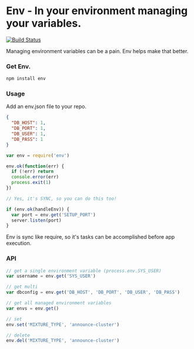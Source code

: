 Env - In your environment managing your variables.
===

[![Build Status](https://secure.travis-ci.org/dshaw/env.png)](http://travis-ci.org/dshaw/env)

Managing environment variables can be a pain. Env helps make that better.

### Get Env.

```bash
npm install env
```

### Usage

Add an env.json file to your repo.

```json
{
  "DB_HOST": 1,
  "DB_PORT": 1,
  "DB_USER": 1,
  "DB_PASS": 1
}
```

```javascript
var env = require('env')

env.ok(function(err) {
  if (!err) return
  console.error(err)
  process.exit(1)
})

// Yes, it's SYNC, so you can do this too!

if (env.ok(handleEnv)) {
  var port = env.get('SETUP_PORT')
  server.listen(port)
}
```

Env is sync like require, so it's tasks can be accomplished before app execution.

### API

```javascript
// get a single environment variable (process.env.SYS_USER)
var username = env.get('SYS_USER')

// get multi
var dbconfig = env.get('DB_HOST', 'DB_PORT', 'DB_USER', 'DB_PASS')

// get all managed environment variables
var envs = env.get()

// set
env.set('MIXTURE_TYPE', 'announce-cluster')

// delete
env.del('MIXTURE_TYPE', 'announce-cluster')
```
